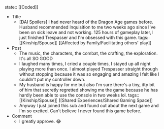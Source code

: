 state:: [[Coded]]

- Title
	- [DAI Spoilers] I had never heard of the Dragon Age games before. Husband recommended Inquisition to me two weeks ago since I've been on sick leave and not working. 125 hours of gameplay later, I just finished Trespasser and I'm obsessed with this game.
	  tags:: [[Kinship/Spouse]] [[Affected by Family/Facilitating others' play]]
- Post
	- The music, the characters, the combat, the crafting, the exploration. It's all SO GOOD
	- I laughed many times, I cried a couple times, I stayed up all night playing more than once. I almost played Trespasser straight through without stopping because it was so engaging and amazing I felt like I couldn't put my controller down.
	- My husband is happy for me but also I'm sure there's a tiny, itty bit of him that secretly regretted showing me the game because he has hardly been able to use the console in two weeks lol.
	  tags:: [[Kinship/Spouse]] [[Shared Experiences/Shared Gaming Space]]
	- Anyway I just joined this sub and found out about the next game and I'm so excited. Can't believe I never found this game before.
- Comment
	- I greatly approve. 😂